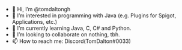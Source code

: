 - 👋 Hi, I’m @tomdaltongh
- 👀 I’m interested in programming with Java (e.g. Plugins for Spigot, Applications, etc.)
- 🌱 I’m currently learning Java, C, C# and Python.
- 💞️ I’m looking to collaborate on nothing, tbh.
- 📫 How to reach me: Discord(TomDalton#0033)

<!---
tomdaltongh/tomdaltongh is a ✨ special ✨ repository because its `README.md` (this file) appears on your GitHub profile.
You can click the Preview link to take a look at your changes.
--->
